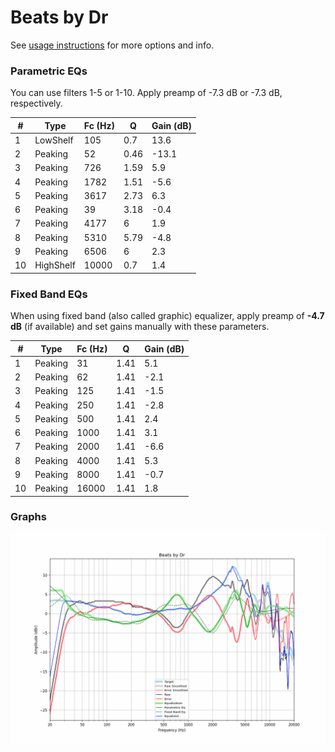 # Beats by Dr
See [usage instructions](https://github.com/jaakkopasanen/AutoEq#usage) for more options and info.

### Parametric EQs
You can use filters 1-5 or 1-10. Apply preamp of -7.3 dB or -7.3 dB, respectively.

|   # | Type      |   Fc (Hz) |    Q |   Gain (dB) |
|-----|-----------|-----------|------|-------------|
|   1 | LowShelf  |       105 | 0.7  |        13.6 |
|   2 | Peaking   |        52 | 0.46 |       -13.1 |
|   3 | Peaking   |       726 | 1.59 |         5.9 |
|   4 | Peaking   |      1782 | 1.51 |        -5.6 |
|   5 | Peaking   |      3617 | 2.73 |         6.3 |
|   6 | Peaking   |        39 | 3.18 |        -0.4 |
|   7 | Peaking   |      4177 | 6    |         1.9 |
|   8 | Peaking   |      5310 | 5.79 |        -4.8 |
|   9 | Peaking   |      6506 | 6    |         2.3 |
|  10 | HighShelf |     10000 | 0.7  |         1.4 |

### Fixed Band EQs
When using fixed band (also called graphic) equalizer, apply preamp of **-4.7 dB** (if available) and set gains manually with these parameters.

|   # | Type    |   Fc (Hz) |    Q |   Gain (dB) |
|-----|---------|-----------|------|-------------|
|   1 | Peaking |        31 | 1.41 |         5.1 |
|   2 | Peaking |        62 | 1.41 |        -2.1 |
|   3 | Peaking |       125 | 1.41 |        -1.5 |
|   4 | Peaking |       250 | 1.41 |        -2.8 |
|   5 | Peaking |       500 | 1.41 |         2.4 |
|   6 | Peaking |      1000 | 1.41 |         3.1 |
|   7 | Peaking |      2000 | 1.41 |        -6.6 |
|   8 | Peaking |      4000 | 1.41 |         5.3 |
|   9 | Peaking |      8000 | 1.41 |        -0.7 |
|  10 | Peaking |     16000 | 1.41 |         1.8 |

### Graphs
![](./Beats%20by%20Dr.png)

